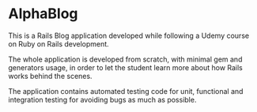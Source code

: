 # AlphaBlog

This is a Rails Blog application developed while following a Udemy course on Ruby on Rails development.

The whole application is developed from scratch, with minimal gem and generators usage, in order to let the student learn more about how Rails works behind the scenes.

The application contains automated testing code for unit, functional and integration testing for avoiding bugs as much as possible.
